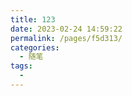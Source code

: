 ```yaml
---
title: 123
date: 2023-02-24 14:59:22
permalink: /pages/f5d313/
categories:
  - 随笔
tags:
  - 
---
```

